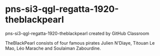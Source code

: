 # pns-si3-qgl-regatta-1920-theblackpearl
pns-si3-qgl-regatta-1920-theblackpearl created by GitHub Classroom

TheBlackPearl consists of four famous pirates Julien N'Diaye, Titouan Le Mao, Léo Marache and Soulaiman Zabourdine.
